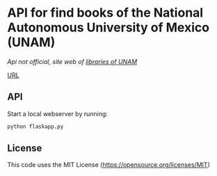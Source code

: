 # API for find books of the National Autonomous University of Mexico (UNAM)
*Api not official, site web of [libraries of UNAM](http://bibliotecas.unam.mx/)* 

[URL](http://bapi-rgcn.rhcloud.com/)


## API
Start a local webserver by running:

```bash
python flaskapp.py
```

## License
This code uses the MIT License (https://opensource.org/licenses/MIT)
